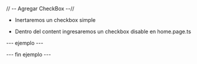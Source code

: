 // -- Agregar CheckBox --//

* Inertaremos un checkbox simple 

* Dentro del content ingresaremos un checkbox disable en home.page.ts


--- ejemplo ---

<ion-checkbox disabled="true"></ion-checkbox>

--- fin ejemplo ---


